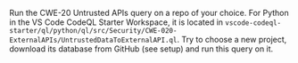 Run the CWE-20 Untrusted APIs query on a repo of your choice. For Python in the VS Code CodeQL Starter Workspace, it is located in `vscode-codeql-starter/ql/python/ql/src/Security/CWE-020-ExternalAPIs/UntrustedDataToExternalAPI.ql`.
Try to choose a new project, download its database from GitHub (see setup) and run this query on it.

